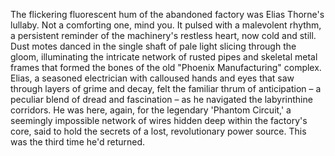 The flickering fluorescent hum of the abandoned factory was Elias Thorne's lullaby.  Not a comforting one, mind you.  It pulsed with a malevolent rhythm, a persistent reminder of the machinery's restless heart, now cold and still.  Dust motes danced in the single shaft of pale light slicing through the gloom, illuminating the intricate network of rusted pipes and skeletal metal frames that formed the bones of the old "Phoenix Manufacturing" complex.  Elias, a seasoned electrician with calloused hands and eyes that saw through layers of grime and decay, felt the familiar thrum of anticipation – a peculiar blend of dread and fascination – as he navigated the labyrinthine corridors.  He was here, again, for the legendary 'Phantom Circuit,' a seemingly impossible network of wires hidden deep within the factory's core, said to hold the secrets of a lost, revolutionary power source.  This was the third time he'd returned.
